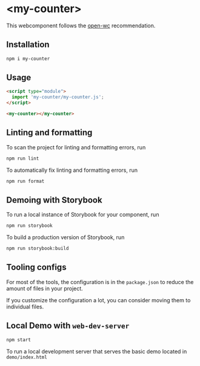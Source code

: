 # \<my-counter>

This webcomponent follows the [open-wc](https://github.com/open-wc/open-wc) recommendation.

## Installation

```bash
npm i my-counter
```

## Usage

```html
<script type="module">
  import 'my-counter/my-counter.js';
</script>

<my-counter></my-counter>
```

## Linting and formatting

To scan the project for linting and formatting errors, run

```bash
npm run lint
```

To automatically fix linting and formatting errors, run

```bash
npm run format
```

## Demoing with Storybook

To run a local instance of Storybook for your component, run

```bash
npm run storybook
```

To build a production version of Storybook, run

```bash
npm run storybook:build
```


## Tooling configs

For most of the tools, the configuration is in the `package.json` to reduce the amount of files in your project.

If you customize the configuration a lot, you can consider moving them to individual files.

## Local Demo with `web-dev-server`

```bash
npm start
```

To run a local development server that serves the basic demo located in `demo/index.html`
